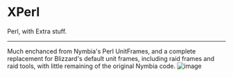 # XPerl

Perl, with Extra stuff. 

---

Much enchanced from Nymbia's Perl UnitFrames, and a complete replacement for Blizzard's default unit frames, including raid frames and raid tools, with little remaining of the original Nymbia code.
![image](https://github.com/endless-addons/XPerl/assets/46463908/648a60a7-d506-46c5-8a58-46dd11faac47)
